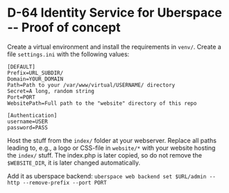 # D-64 Identity Service for Uberspace -- Proof of concept
Create a virtual environment and install the requirements in `venv/`.
Create a file `settings.ini` with the following values:

```
[DEFAULT]
Prefix=URL_SUBDIR/
Domain=YOUR_DOMAIN
Path=Path to your /var/www/virtual/USERNAME/ directory
Secret=A long, random string
Port=PORT
WebsitePath=Full path to the "website" directory of this repo

[Authentication]
username=USER
password=PASS
```

Host the stuff from the `index/` folder at your webserver.
Replace all paths leading to, e.g., a logo or CSS-file in `website/*` with your website hosting the `index/` stuff.
The index.php is later copied, so do not remove the `$WEBSITE_DIR`, it is later changed automatically.

Add it as uberspace backend:
`uberspace web backend set $URL/admin --http --remove-prefix --port PORT`